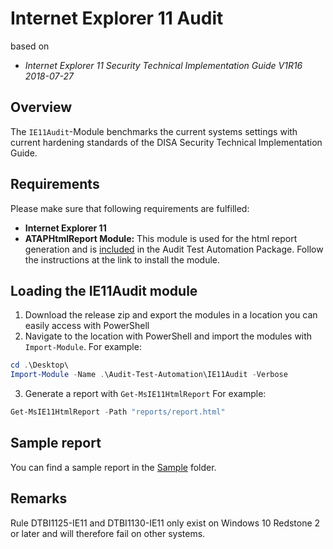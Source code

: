# Internet Explorer 11 Audit

based on
* _Internet Explorer 11 Security Technical Implementation Guide  V1R16 2018-07-27_

## Overview

The `IE11Audit`-Module benchmarks the current systems settings with current hardening standards of the DISA Security Technical Implementation Guide.

## Requirements

Please make sure that following requirements are fulfilled:

* **Internet Explorer 11**
* **ATAPHtmlReport Module:** This module is used for the html report generation and is [included](https://github.com/fbprogmbh/Audit-Test-Automation/tree/master/ATAPHtmlReport) in the Audit Test Automation Package. Follow the instructions at the link to install the module.

## Loading the IE11Audit module

1. Download the release zip and export the modules in a location you can easily access with PowerShell
2. Navigate to the location with PowerShell and import the modules with `Import-Module`. For example:
```Powershell
cd .\Desktop\
Import-Module -Name .\Audit-Test-Automation\IE11Audit -Verbose
```
3. Generate a report with `Get-MsIE11HtmlReport` For example:
```PowerShell
Get-MsIE11HtmlReport -Path "reports/report.html"
```

## Sample report

You can find a sample report in the [Sample](Sample) folder.

## Remarks

Rule DTBI1125-IE11 and DTBI1130-IE11 only exist on Windows 10 Redstone 2 or later and will therefore fail on other systems.